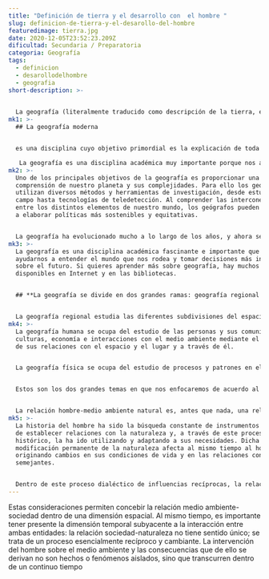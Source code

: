 ```yaml
---
title: "Definición de tierra y el desarrollo con  el hombre "
slug: definicion-de-tierra-y-el-desarollo-del-hombre
featuredimage: tierra.jpg
date: 2020-12-05T23:52:23.209Z
dificultad: Secundaria / Preparatoria
categoria: Geografía
tags:
  - definicion
  - desarollodelhombre
  - geografia
short-description: >-
  

  La geografía (literalmente traducido como descripción de la tierra, es la disciplina que trata de la descripción o de la representación gráfica de la Tierra. ​ En sentido amplio es la ciencia que estudia la superficie terrestre, las sociedades que la habitan y los territorios, paisajes, lugares o regiones que la forman al relacionarse entre sí.
mk1: >-
  ## La geografía moderna


  es una disciplina cuyo objetivo primordial es la explicación de toda una serie de fenómenos naturales y sociales y no se refiere solo a la localización de esos fenómenos, sino que también estudia cómo son y cómo han cambiado para llegar a ser lo que son.

   La geografía es una disciplina académica muy importante porque nos ayuda a entender el mundo que nos rodea y los diferentes procesos que lo conforman. También nos permite ver cómo la actividad humana tiene un impacto en el medio ambiente.
mk2: >-
  Uno de los principales objetivos de la geografía es proporcionar una mejor
  comprensión de nuestro planeta y sus complejidades. Para ello los geógrafos
  utilizan diversos métodos y herramientas de investigación, desde estudios de
  campo hasta tecnologías de teledetección. Al comprender las interconexiones
  entre los distintos elementos de nuestro mundo, los geógrafos pueden ayudarnos
  a elaborar políticas más sostenibles y equitativas.


  La geografía ha evolucionado mucho a lo largo de los años, y ahora se considera una herramienta muy importante para resolver diversos problemas globales. Además de su enfoque tradicional en los paisajes físicos, la geografía moderna también incluye estudios de las sociedades humanas, las culturas, las economías y el medio ambiente. Esto la convierte en una herramienta esencial para comprender las complejas interacciones entre las distintas partes del mundo.
mk3: >-
  La geografía es una disciplina académica fascinante e importante que puede
  ayudarnos a entender el mundo que nos rodea y tomar decisiones más informadas
  sobre el futuro. Si quieres aprender más sobre geografía, hay muchos recursos
  disponibles en Internet y en las bibliotecas.


  ## **La geografía se divide en dos grandes ramas: geografía regional y geografía general.**


  La geografía regional estudia las diferentes subdivisiones del espacio terrestre en países, estados y regiones a distintas escalas de detalle, desde el análisis geográfico de un pequeño valle de montaña, hasta el estudio regional amplio de comarcas, países, naciones o estados, e incluso, espacios multinacionales. Mientras que la geografía general se divide en dos grandes ramas: geografía física y geografía humana:
mk4: >-
  La geografía humana se ocupa del estudio de las personas y sus comunidades,
  culturas, economía e interacciones con el medio ambiente mediante el estudio
  de sus relaciones con el espacio y el lugar y a través de él.


  La geografía física se ocupa del estudio de procesos y patrones en el entorno natural como la atmósfera, la hidrósfera y la geósfera.


  Estos son los dos grandes temas en que nos enfocaremos de acuerdo al temario de geografía. pero antes de adentrarnos en ellos, veremos un poco más sobre cómo se relaciona el hombre con la naturaleza.


  La relación hombre-medio ambiente natural es, antes que nada, una relación unitaria, que implica una interacción recíproca entre ambas entidades, que aisladas de su dialéctica carecen de sentido. No existe un medio ambiente natural independiente del hombre: la naturaleza sufre siempre su acción transformadora y a su vez lo afecta y determina en un proceso dialéctico de acciones e interacciones.
mk5: >-
  La historia del hombre ha sido la búsqueda constante de instrumentos y formas
  de establecer relaciones con la naturaleza y, a través de este proceso
  histórico, la ha ido utilizando y adaptando a sus necesidades. Dicha
  modificación permanente de la naturaleza afecta al mismo tiempo al hombre,
  originando cambios en sus condiciones de vida y en las relaciones con sus
  semejantes.


  Dentro de este proceso dialéctico de influencias recíprocas, la relación hombre-naturaleza no se da en términos abstractos, sino del hombre en tanto grupo social, parte de un determinado sistema social, en un medio ambiente específico
---
```



Estas consideraciones permiten concebir la relación medio ambiente-sociedad dentro de una dimensión espacial. Al mismo tiempo, es importante tener presente la dimensión temporal subyacente a la interacción entre ambas entidades: la relación sociedad-naturaleza no tiene sentido único; se trata de un proceso esencialmente recíproco y cambiante. La intervención del hombre sobre el medio ambiente y las consecuencias que de ello se derivan no son hechos o fenómenos aislados, sino que transcurren dentro de un continuo tiempo